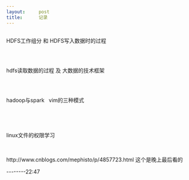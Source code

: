 ```yaml
---
layout:     post
title:      记录
---
```

<div id="article_content" class="article_content clearfix csdn-tracking-statistics" data-pid="blog" data-mod="popu_307" data-dsm="post">
								            <link rel="stylesheet" href="https://csdnimg.cn/release/phoenix/template/css/ck_htmledit_views-f76675cdea.css">
						<div class="htmledit_views" id="content_views">
                
<p><img src="https://img-blog.csdn.net/20171028223946584" alt=""></p>
<p>HDFS工作组分 和 HDFS写入数据时的过程</p>
<p><br></p>
<p><img src="https://img-blog.csdn.net/20171028224010061" alt=""><br></p>
<p>hdfs读取数据的过程 及 大数据的技术框架</p>
<p><br></p>
<p><img src="https://img-blog.csdn.net/20171028224045924" alt=""><br></p>
<p>hadoop与spark   vim的三种模式</p>
<p><br></p>
<p><img src="https://img-blog.csdn.net/20171028224140181" alt=""><br></p>
<p><img src="https://img-blog.csdn.net/20171028224147702" alt=""><br></p>
<p>linux文件的权限学习</p>
<p><br></p>
<p>http://www.cnblogs.com/mephisto/p/4857723.html 这个是晚上最后看的<br></p>
<p>--------22:47</p>
            </div>
                </div>